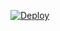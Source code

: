 ﻿[![Deploy](https://www.herokucdn.com/deploy/button.png)](https://dashboard.heroku.com/new?template=https://github.com/stuyuy/xray5he1.git)
